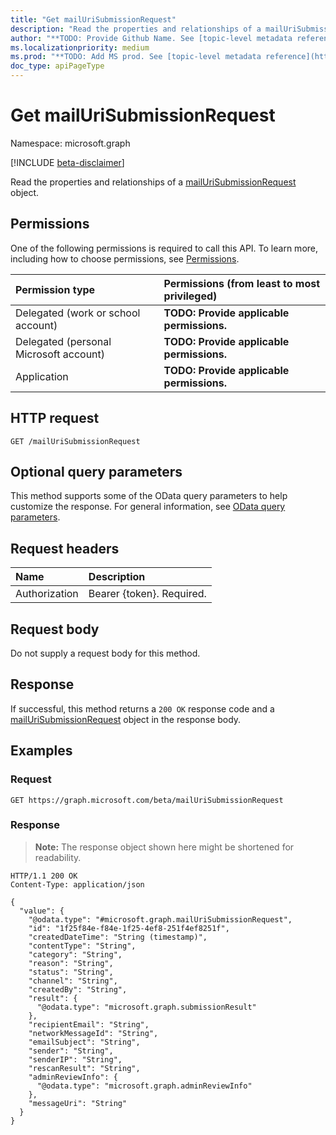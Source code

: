 ```yaml
---
title: "Get mailUriSubmissionRequest"
description: "Read the properties and relationships of a mailUriSubmissionRequest object."
author: "**TODO: Provide Github Name. See [topic-level metadata reference](https://msgo.azurewebsites.net/add/document/guidelines/metadata.html#topic-level-metadata)**"
ms.localizationpriority: medium
ms.prod: "**TODO: Add MS prod. See [topic-level metadata reference](https://msgo.azurewebsites.net/add/document/guidelines/metadata.html#topic-level-metadata)**"
doc_type: apiPageType
---
```


# Get mailUriSubmissionRequest
Namespace: microsoft.graph

[!INCLUDE [beta-disclaimer](../../includes/beta-disclaimer.md)]

Read the properties and relationships of a [mailUriSubmissionRequest](../resources/mailurisubmissionrequest.md) object.

## Permissions
One of the following permissions is required to call this API. To learn more, including how to choose permissions, see [Permissions](/graph/permissions-reference).

|Permission type|Permissions (from least to most privileged)|
|:---|:---|
|Delegated (work or school account)|**TODO: Provide applicable permissions.**|
|Delegated (personal Microsoft account)|**TODO: Provide applicable permissions.**|
|Application|**TODO: Provide applicable permissions.**|

## HTTP request

<!-- {
  "blockType": "ignored"
}
-->
``` http
GET /mailUriSubmissionRequest
```

## Optional query parameters
This method supports some of the OData query parameters to help customize the response. For general information, see [OData query parameters](/graph/query-parameters).

## Request headers
|Name|Description|
|:---|:---|
|Authorization|Bearer {token}. Required.|

## Request body
Do not supply a request body for this method.

## Response

If successful, this method returns a `200 OK` response code and a [mailUriSubmissionRequest](../resources/mailurisubmissionrequest.md) object in the response body.

## Examples

### Request
<!-- {
  "blockType": "request",
  "name": "get_mailurisubmissionrequest"
}
-->
``` http
GET https://graph.microsoft.com/beta/mailUriSubmissionRequest
```


### Response
>**Note:** The response object shown here might be shortened for readability.
<!-- {
  "blockType": "response",
  "truncated": true,
  "@odata.type": "microsoft.graph.mailUriSubmissionRequest"
}
-->
``` http
HTTP/1.1 200 OK
Content-Type: application/json

{
  "value": {
    "@odata.type": "#microsoft.graph.mailUriSubmissionRequest",
    "id": "1f25f84e-f84e-1f25-4ef8-251f4ef8251f",
    "createdDateTime": "String (timestamp)",
    "contentType": "String",
    "category": "String",
    "reason": "String",
    "status": "String",
    "channel": "String",
    "createdBy": "String",
    "result": {
      "@odata.type": "microsoft.graph.submissionResult"
    },
    "recipientEmail": "String",
    "networkMessageId": "String",
    "emailSubject": "String",
    "sender": "String",
    "senderIP": "String",
    "rescanResult": "String",
    "adminReviewInfo": {
      "@odata.type": "microsoft.graph.adminReviewInfo"
    },
    "messageUri": "String"
  }
}
```

